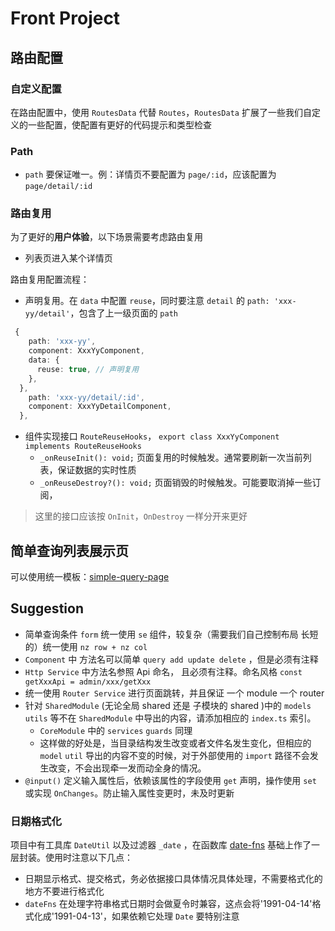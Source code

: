# Front Project

## 路由配置

### 自定义配置

在路由配置中，使用 `RoutesData` 代替 `Routes`，`RoutesData` 扩展了一些我们自定义的一些配置，使配置有更好的代码提示和类型检查

### Path

- `path` 要保证唯一。例：详情页不要配置为 `page/:id`，应该配置为 `page/detail/:id`

### 路由复用

为了更好的**用户体验**，以下场景需要考虑路由复用

- 列表页进入某个详情页

路由复用配置流程：

- 声明复用。在 `data` 中配置 `reuse`，同时要注意 `detail` 的 `path: 'xxx-yy/detail'`，包含了上一级页面的 `path`

```ts
 {
    path: 'xxx-yy',
    component: XxxYyComponent,
    data: {
      reuse: true, // 声明复用
    },
  },
    path: 'xxx-yy/detail/:id',
    component: XxxYyDetailComponent,
  },
```

- 组件实现接口 `RouteReuseHooks`， `export class XxxYyComponent implements RouteReuseHooks`
  - `_onReuseInit(): void;` 页面复用的时候触发。通常要刷新一次当前列表，保证数据的实时性质
  - `_onReuseDestroy?(): void;` 页面销毁的时候触发。可能要取消掉一些订阅，

> 这里的接口应该按 `OnInit`，`OnDestroy` 一样分开来更好

## 简单查询列表展示页

可以使用统一模板：[simple-query-page](./simple-query-page.md)

## Suggestion

- 简单查询条件 `form` 统一使用 `se` 组件，较复杂（需要我们自己控制布局 长短的）统一使用 `nz row + nz col`
- `Component` 中 方法名可以简单 `query add update delete` ，但是必须有注释
- `Http Service` 中方法名参照 Api 命名， 且必须有注释。命名风格 `const getXxxApi = admin/xxx/getXxx`
- 统一使用 `Router Service` 进行页面跳转，并且保证 一个 module 一个 router
- 针对 `SharedModule` (无论全局 shared 还是 子模块的 shared )中的 `models` `utils` 等不在 `SharedModule`  中导出的内容，请添加相应的 `index.ts` 索引。
  - `CoreModule` 中的 `services` `guards` 同理
  - 这样做的好处是，当目录结构发生改变或者文件名发生变化，但相应的 `model` `util` 导出的内容不变的时候，对于外部使用的 `import` 路径不会发生改变，不会出现牵一发而动全身的情况。
- `@input()` 定义输入属性后，依赖该属性的字段使用 `get` 声明，操作使用 `set` 或实现 `OnChanges`。防止输入属性变更时，未及时更新
  
### 日期格式化

项目中有工具库 `DateUtil` 以及过滤器 `_date` ，在函数库 [date-fns](https://date-fns.org/) 基础上作了一层封装。使用时注意以下几点：

- 日期显示格式、提交格式，务必依据接口具体情况具体处理，不需要格式化的地方不要进行格式化
- `dateFns` 在处理字符串格式日期时会做夏令时兼容，这点会将'1991-04-14'格式化成'1991-04-13'，如果依赖它处理 `Date` 要特别注意
